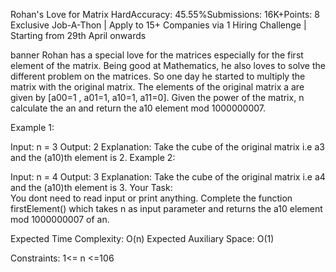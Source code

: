 Rohan's Love for Matrix
HardAccuracy: 45.55%Submissions: 16K+Points: 8
Exclusive Job-A-Thon | Apply to 15+ Companies via 1 Hiring Challenge | Starting from 29th April onwards

banner
Rohan has a special love for the matrices especially for the first element of the matrix. Being good at Mathematics, he also loves to solve the different problem on the matrices. So one day he started to multiply the matrix with the original matrix.  The elements of the original matrix a are given by [a00=1 , a01=1, a10=1, a11=0].
Given the power of the matrix, n calculate the an and return the a10 element mod 1000000007.

Example 1:

Input: 
n = 3
Output: 
2 
Explanation: Take the cube of the original matrix 
i.e a3 and the (a10)th element is 2.
Example 2:

Input: 
n = 4
Output: 
3
Explanation: Take the cube of the original matrix 
i.e a4 and the (a10)th element is 3.
Your Task:  
You dont need to read input or print anything. Complete the function firstElement() which takes n as input parameter and returns the a10 element mod 1000000007 of an.

Expected Time Complexity: O(n)
Expected Auxiliary Space: O(1)

Constraints:
1<= n <=106

